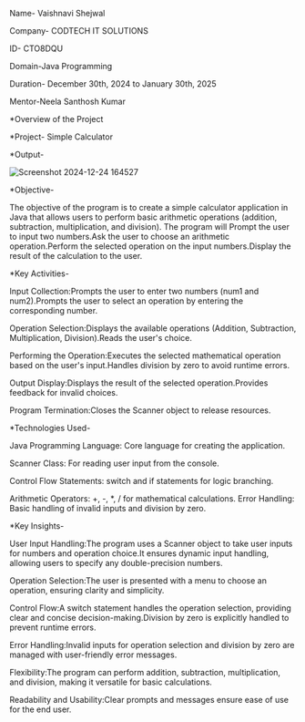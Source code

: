Name- Vaishnavi Shejwal

Company- CODTECH IT SOLUTIONS

ID- CTO8DQU

Domain-Java Programming

Duration- December 30th, 2024 to January 30th, 2025

Mentor-Neela Santhosh Kumar

*Overview of the Project

*Project- Simple Calculator

*Output-






![Screenshot 2024-12-24 164527](https://github.com/user-attachments/assets/4dc0dc5c-b083-4745-8737-42ddecb18947)




*Objective-

The objective of the program is to create a simple calculator application in Java that allows users to perform basic arithmetic operations (addition, subtraction, multiplication, and division). The program will Prompt the user to input two numbers.Ask the user to choose an arithmetic operation.Perform the selected operation on the input numbers.Display the result of the calculation to the user.

*Key Activities-

Input Collection:Prompts the user to enter two numbers (num1 and num2).Prompts the user to select an operation by entering the corresponding number.

Operation Selection:Displays the available operations (Addition, Subtraction, Multiplication, Division).Reads the user's choice.

Performing the Operation:Executes the selected mathematical operation based on the user's input.Handles division by zero to avoid runtime errors.

Output Display:Displays the result of the selected operation.Provides feedback for invalid choices.

Program Termination:Closes the Scanner object to release resources.

*Technologies Used-

Java Programming Language: Core language for creating the application.

Scanner Class: For reading user input from the console.

Control Flow Statements: switch and if statements for logic branching.

Arithmetic Operators: +, -, *, / for mathematical calculations.
Error Handling: Basic handling of invalid inputs and division by zero.

*Key Insights-

User Input Handling:The program uses a Scanner object to take user inputs for numbers and operation choice.It ensures dynamic input handling, allowing users to specify any double-precision numbers.

Operation Selection:The user is presented with a menu to choose an operation, ensuring clarity and simplicity.

Control Flow:A switch statement handles the operation selection, providing clear and concise decision-making.Division by zero is explicitly handled to prevent runtime errors.

Error Handling:Invalid inputs for operation selection and division by zero are managed with user-friendly error messages.

Flexibility:The program can perform addition, subtraction, multiplication, and division, making it versatile for basic calculations.

Readability and Usability:Clear prompts and messages ensure ease of use for the end user.

















